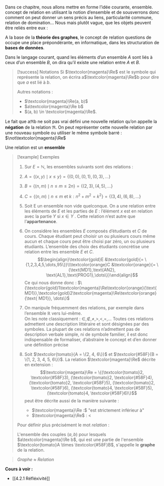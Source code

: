 Dans ce chapitre, nous allons mettre en forme l’idée courante, ensemble. concept de relation en utilisant la notion d’ensemble et de sousverrons donc comment on peut donner un sens précis au liens, particularité commune, relation de domination... Nous mais plutôt vague, que les objets peuvent être reliés entre eux : 

A la base de la **théorie des graphes**, le concept de relation questions de occupe une place prépondérante, en informatique, dans les structuration de **bases de données**.

Dans le langage courant, quand les éléments d’un ensemble $A$ sont liés à ceux d’un ensemble $B$, on dira qu’il existe une relation entre $A$ et $B$. 

>[!success] Notations
>Si $\textcolor{magenta}\Re$ est le symbole qui représente la relation, on écrira a$\textcolor{magenta}\Re$b pour dire que $a$ est lié à $b$.
> 
> Autres notations :
> - $\textcolor{magenta}\Re(a, b)$
> - $a\textcolor{magenta}\Re b$ 
> - $(a, b) \in \textcolor{magenta}\Re$. 

Le fait que aℜb ne soit pas vrai défini une nouvelle relation qu’on appelle la **négation** de la relation ℜ. 
On peut représenter cette nouvelle relation par une nouveau symbole ou utiliser le même symbole barré : $\not\textcolor{magenta}\Re$ 

Une relation est un **ensemble**

>[!example] Exemples
>1. Sur $E = \mathbb{N}$, les ensembles suivants sont des relations : 
>	1. $A = \{(x, y) \mid x \leq y\} = \{(0,0),(0,1),(0,3),\dots\}$ 
>    2. $B = \{(n, m) \mid n \leq m \leq 2n\} = \{(2,3), (4,5), \dots\}$
>    3. $C = \{(n, m) \mid n \leq m \text{ et } k : n^2 + m^2 = k^2 \} = \{(3,4), (6,8), \dots\}$
> 
> 2. Soit E un ensemble non vide quelconque. On a une relation entre les éléments de $E$ et les parties de $E$ : l’élément $x$ est en relation avec la partie $Y$ si $x \in Y$ . Cette relation n’est autre que l’**appartenance**.
> 
> 1. On considère les ensembles $E$ composés d’étudiants et $C$ de cours. Chaque étudiant peut choisir un ou plusieurs cours même aucun et chaque cours peut être choisi par zéro, un ou plusieurs étudiants. L’ensemble des choix des étudiants concrétise une relation entre les ensemble $E$ et $C$.$$\begin{align}\textcolor{gold}E &\textcolor{gold}{= \{1,2,3,4,5,\dots,95\}}\\\textcolor{orange}C &\textcolor{orange}{= \{\text{MD1},\text{AN2}, \text{AL1},\text{PROG1},\dots\}}\end{align}$$ Ce qui nous donne donc : $\{\textcolor{gold}1\textcolor{magenta}\Re\textcolor{orange}{\text{ MD1}},\textcolor{gold}2\textcolor{magenta}\Re\textcolor{orange}{\text{ MD1}}, \dots\}$
> 
> 2. On manipule fréquemment des relations, par exemple dans l’ensemble $\mathbb{R}$ vers lui-même.  
>    On les note classiquement : $\in, \not\in, \neq, >, <, =, \dots$ 
>    Toutes ces relations admettent une description littéraire et sont désignées par des symboles. La plupart de ces relations n’admettent pas de description verbale simple, ni de symbole familier, il est donc indispensable de formaliser, d’abstraire le concept et d’en donner une définition précise 
>
> 5. Soit $\textcolor{tomato}{A = \{2, 4, 6\}}$ et $\textcolor{#58F}{B = \{1, 2, 3, 4, 5, 6\}}$. La relation $\textcolor{magenta}\Re$ décrite en extension : $$\textcolor{magenta}\Re = \{(\textcolor{tomato}2, \textcolor{#58F}3), (\textcolor{tomato}2, \textcolor{#58F}4), (\textcolor{tomato}2, \textcolor{#58F}5), (\textcolor{tomato}2, \textcolor{#58F}6), (\textcolor{tomato}4, \textcolor{#58F}5), (\textcolor{tomato}4, \textcolor{#58F}6)\}$$
   peut être décrite aussi de la manière suivante : 
  >    - $\textcolor{magenta}\Re :$ "est strictement inférieur à"
  >    - $\textcolor{magenta}\Re$ : $<$
> 
> Pour définir plus précisément le mot *relation* :
> 
> L'ensemble des couples $(a,b)$ pour lesquels $a\textcolor{magenta}\Re b$, qui est une partie de l'ensemble $\textcolor{tomato}A \times \textcolor{#58F}B$, s'appelle le **graphe** de la relation.

> *Graphe* $\approx$ *Relation*



**Cours à voir :**
- [[4.2.1 Réfléxivité]]